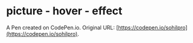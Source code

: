 # picture - hover - effect

A Pen created on CodePen.io. Original URL: [https://codepen.io/sohilpro](https://codepen.io/sohilpro).

